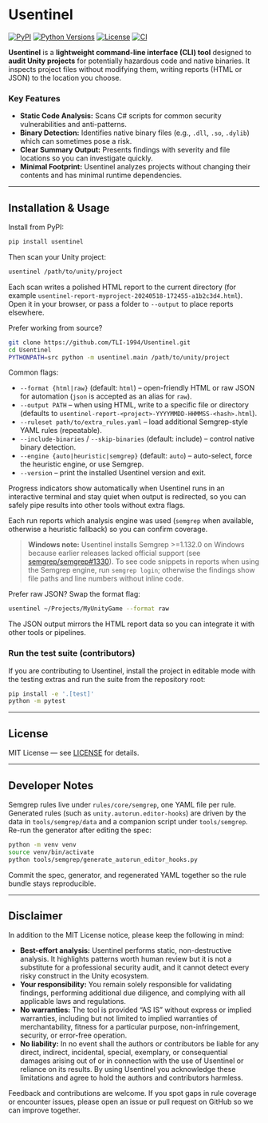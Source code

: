 # Usentinel

[![PyPI](https://img.shields.io/pypi/v/usentinel.svg?label=PyPI)](https://pypi.org/project/usentinel/) [![Python Versions](https://img.shields.io/pypi/pyversions/usentinel.svg)](https://pypi.org/project/usentinel/) [![License](https://img.shields.io/pypi/l/usentinel.svg)](https://github.com/TLI-1994/Usentinel/blob/main/LICENSE) [![CI](https://github.com/TLI-1994/Usentinel/actions/workflows/ci.yml/badge.svg)](https://github.com/TLI-1994/Usentinel/actions/workflows/ci.yml)

**Usentinel** is a **lightweight command-line interface (CLI) tool** designed to **audit Unity projects** for potentially hazardous code and native binaries. It inspects project files without modifying them, writing reports (HTML or JSON) to the location you choose.

### Key Features
* **Static Code Analysis:** Scans C# scripts for common security vulnerabilities and anti-patterns.
* **Binary Detection:** Identifies native binary files (e.g., `.dll`, `.so`, `.dylib`) which can sometimes pose a risk.
* **Clear Summary Output:** Presents findings with severity and file locations so you can investigate quickly.
* **Minimal Footprint:** Usentinel analyzes projects without changing their contents and has minimal runtime dependencies.

---

## Installation & Usage

Install from PyPI:

```bash
pip install usentinel
```

Then scan your Unity project:

```bash
usentinel /path/to/unity/project
```

Each scan writes a polished HTML report to the current directory (for example `usentinel-report-myproject-20240518-172455-a1b2c3d4.html`). Open it in your browser, or pass a folder to `--output` to place reports elsewhere.

Prefer working from source?

```bash
git clone https://github.com/TLI-1994/Usentinel.git
cd Usentinel
PYTHONPATH=src python -m usentinel.main /path/to/unity/project
```

Common flags:

* `--format {html|raw}` (default: `html`) – open-friendly HTML or raw JSON for automation (`json` is accepted as an alias for `raw`).
* `--output PATH` – when using HTML, write to a specific file or directory (defaults to `usentinel-report-<project>-YYYYMMDD-HHMMSS-<hash>.html`).
* `--ruleset path/to/extra_rules.yaml` – load additional Semgrep-style YAML rules (repeatable).
* `--include-binaries` / `--skip-binaries` (default: include) – control native binary detection.
* `--engine {auto|heuristic|semgrep}` (default: `auto`) – auto-select, force the heuristic engine, or use Semgrep.
* `--version` – print the installed Usentinel version and exit.

Progress indicators show automatically when Usentinel runs in an interactive terminal and stay quiet when output is redirected, so you can safely pipe results into other tools without extra flags.

Each run reports which analysis engine was used (`semgrep` when available, otherwise a heuristic fallback) so you can confirm coverage.

> **Windows note:** Usentinel installs Semgrep >=1.132.0 on Windows because earlier releases lacked official support (see [semgrep/semgrep#1330](https://github.com/semgrep/semgrep/issues/1330)). To see code snippets in reports when using the Semgrep engine, run `semgrep login`; otherwise the findings show file paths and line numbers without inline code.

Prefer raw JSON? Swap the format flag:

```bash
usentinel ~/Projects/MyUnityGame --format raw
```

The JSON output mirrors the HTML report data so you can integrate it with other tools or pipelines.

### Run the test suite (contributors)

If you are contributing to Usentinel, install the project in editable mode with the
testing extras and run the suite from the repository root:

```bash
pip install -e '.[test]'
python -m pytest
```

---

## License

MIT License — see [LICENSE](https://github.com/TLI-1994/Usentinel/blob/main/LICENSE) for details.

---

## Developer Notes

Semgrep rules live under `rules/core/semgrep`, one YAML file per rule. Generated rules (such as `unity.autorun.editor-hooks`) are driven by the data in `tools/semgrep/data` and a companion script under `tools/semgrep`. Re-run the generator after editing the spec:

```bash
python -m venv venv
source venv/bin/activate
python tools/semgrep/generate_autorun_editor_hooks.py
```

Commit the spec, generator, and regenerated YAML together so the rule bundle stays reproducible.

---

## Disclaimer

In addition to the MIT License notice, please keep the following in mind:

* **Best-effort analysis:** Usentinel performs static, non-destructive analysis. It highlights patterns worth human review but it is not a substitute for a professional security audit, and it cannot detect every risky construct in the Unity ecosystem.
* **Your responsibility:** You remain solely responsible for validating findings, performing additional due diligence, and complying with all applicable laws and regulations.
* **No warranties:** The tool is provided “AS IS” without express or implied warranties, including but not limited to implied warranties of merchantability, fitness for a particular purpose, non-infringement, security, or error-free operation.
* **No liability:** In no event shall the authors or contributors be liable for any direct, indirect, incidental, special, exemplary, or consequential damages arising out of or in connection with the use of Usentinel or reliance on its results. By using Usentinel you acknowledge these limitations and agree to hold the authors and contributors harmless.

Feedback and contributions are welcome. If you spot gaps in rule coverage or encounter issues, please open an issue or pull request on GitHub so we can improve together.
